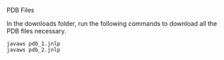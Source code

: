 PDB Files

In the downloads folder, run the following commands to download all the PDB files necessary.

```
javaws pdb_1.jnlp
javaws pdb_2.jnlp
```